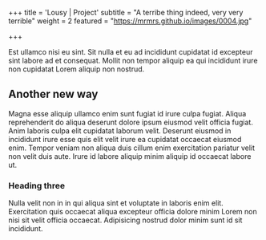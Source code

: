 +++
title = 'Lousy <span class="dark-red">|</span> Project'
subtitle = "A terribe thing indeed, very very terrible"
weight = 2
featured = "https://mrmrs.github.io/images/0004.jpg"

+++

Est ullamco nisi eu sint. Sit nulla et eu ad incididunt cupidatat id excepteur sint labore ad et consequat. Mollit non tempor aliquip ea qui incididunt irure non cupidatat Lorem aliquip non nostrud.

## Another new way

Magna esse aliquip ullamco enim sunt fugiat id irure culpa fugiat. Aliqua reprehenderit do aliqua deserunt dolore ipsum eiusmod velit officia fugiat. Anim laboris culpa elit cupidatat laborum velit. Deserunt eiusmod in incididunt irure esse quis elit velit irure ea cupidatat occaecat eiusmod enim. Tempor veniam non aliqua duis cillum enim exercitation pariatur velit non velit duis aute. Irure id labore aliquip minim aliquip id occaecat labore ut.

### Heading three

Nulla velit non in in qui aliqua sint et voluptate in laboris enim elit. Exercitation quis occaecat aliqua excepteur officia dolore minim Lorem non nisi sit velit officia occaecat. Adipisicing nostrud dolor minim sunt id sit incididunt.

